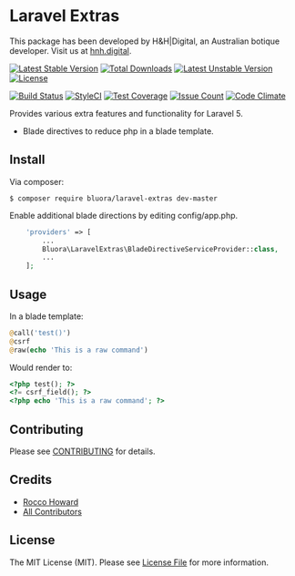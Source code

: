 # Laravel Extras

This package has been developed by H&H|Digital, an Australian botique developer. Visit us at [hnh.digital](http://hnh.digital).

[![Latest Stable Version](https://poser.pugx.org/bluora/laravel-extras/v/stable.svg)](https://packagist.org/packages/bluora/laravel-extras) [![Total Downloads](https://poser.pugx.org/bluora/laravel-extras/downloads.svg)](https://packagist.org/packages/bluora/laravel-extras) [![Latest Unstable Version](https://poser.pugx.org/bluora/laravel-extras/v/unstable.svg)](https://packagist.org/packages/bluora/laravel-extras) [![License](https://poser.pugx.org/bluora/laravel-extras/license.svg)](https://packagist.org/packages/bluora/laravel-extras)

[![Build Status](https://travis-ci.org/bluora/laravel-extras.svg?branch=master)](https://travis-ci.org/bluora/laravel-extras) [![StyleCI](https://styleci.io/repos/74417746/shield?branch=master)](https://styleci.io/repos/74417746) [![Test Coverage](https://codeclimate.com/github/bluora/laravel-extras/badges/coverage.svg)](https://codeclimate.com/github/bluora/laravel-extras/coverage) [![Issue Count](https://codeclimate.com/github/bluora/laravel-extras/badges/issue_count.svg)](https://codeclimate.com/github/bluora/laravel-extras) [![Code Climate](https://codeclimate.com/github/bluora/laravel-extras/badges/gpa.svg)](https://codeclimate.com/github/bluora/laravel-extras) 

Provides various extra features and functionality for Laravel 5.

* Blade directives to reduce php in a blade template.

## Install

Via composer:

`$ composer require bluora/laravel-extras dev-master`

Enable additional blade directions by editing config/app.php.

```php
    'providers' => [
        ...
        Bluora\LaravelExtras\BladeDirectiveServiceProvider::class,
        ...
    ];
```

## Usage

In a blade template:

```php
@call('test()')
@csrf
@raw(echo 'This is a raw command')
```

Would render to:

```php
<?php test(); ?>
<?= csrf_field(); ?>
<?php echo 'This is a raw command'; ?>
```

## Contributing

Please see [CONTRIBUTING](https://github.com/bluora/laravel-extras/blob/master/CONTRIBUTING.md) for details.

## Credits

* [Rocco Howard](https://github.com/therocis)
* [All Contributors](https://github.com/bluora/laravel-extras/contributors)

## License

The MIT License (MIT). Please see [License File](https://github.com/bluora/laravel-extras/blob/master/LICENSE) for more information.
